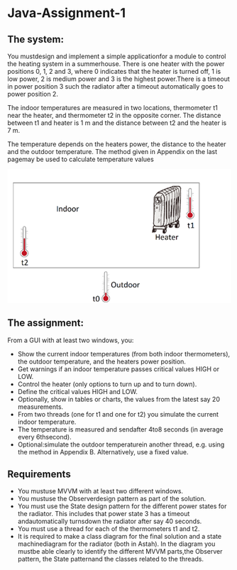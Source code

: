 # Java-Assignment-1

## The system:

You mustdesign and implement a simple applicationfor a module to control the heating system in a summerhouse.
There is one heater with the power positions 0, 1, 2 and 3, where 0 indicates that the heater is turned off, 1 is low power, 2 is medium power and 3 is the highest power.There is a timeout in power position 3 such the radiator after a timeout automatically goes to power position 2.

The indoor temperatures are measured in two locations, thermometer t1 near the heater, and thermometer t2 in the opposite corner. The distance between t1 and heater is 1 m and the distance between t2 and the heater is 7 m.

The temperature depends on the heaters power, the distance to the heater and the outdoor temperature. The method given in Appendix on the last pagemay be used to calculate temperature values

![Example](Screenshot.png)



## The assignment:

From a GUI with at least two windows, you: 
- Show the current indoor temperatures (from both indoor thermometers), the outdoor temperature, and the heaters power position.
- Get warnings if an indoor temperature passes critical values HIGH or LOW.
- Control the heater (only options to turn up and to turn down).
- Define the critical values HIGH and LOW.
- Optionally, show in tables or charts, the values from the latest say 20 measurements.
- From two threads (one for t1 and one for t2) you simulate the current indoor temperature.
- The temperature is measured and sendafter 4to8 seconds (in average every 6thsecond).
- Optional:simulate the outdoor temperaturein another thread, e.g. using the method in Appendix B. Alternatively, use a fixed value.

## Requirements

- You mustuse MVVM with at least two different windows. 
- You mustuse the Observerdesign pattern as part of the solution.
- You must use the State design pattern for the different power states for the radiator. This includes that power state 3 has a timeout andautomatically turnsdown the radiator after say 40 seconds.
- You must use a thread for each of the thermometers t1 and t2. 
- It is required to make a class diagram for the final solution and a state machinediagram for the radiator (both in Astah). In the diagram you mustbe able clearly to identify the different MVVM parts,the Observer pattern, the State patternand the classes related to the threads.
